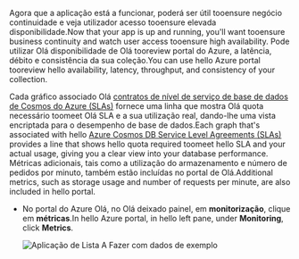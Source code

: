 <span data-ttu-id="410a3-101">Agora que a aplicação está a funcionar, poderá ser útil tooensure negócio continuidade e veja utilizador acesso tooensure elevada disponibilidade.</span><span class="sxs-lookup"><span data-stu-id="410a3-101">Now that your app is up and running, you'll want tooensure business continuity and watch user access tooensure high availability.</span></span> <span data-ttu-id="410a3-102">Pode utilizar Olá disponibilidade de Olá tooreview portal do Azure, a latência, débito e consistência da sua coleção.</span><span class="sxs-lookup"><span data-stu-id="410a3-102">You can use hello Azure portal tooreview hello availability, latency, throughput, and consistency of your collection.</span></span> 

<span data-ttu-id="410a3-103">Cada gráfico associado Olá [contratos de nível de serviço de base de dados de Cosmos do Azure (SLAs)](https://azure.microsoft.com/support/legal/sla/documentdb/) fornece uma linha que mostra Olá quota necessário toomeet Olá SLA e a sua utilização real, dando-lhe uma vista encriptada para o desempenho de base de dados.</span><span class="sxs-lookup"><span data-stu-id="410a3-103">Each graph that's associated with hello [Azure Cosmos DB Service Level Agreements (SLAs)](https://azure.microsoft.com/support/legal/sla/documentdb/) provides a line that shows hello quota required toomeet hello SLA and your actual usage, giving you a clear view into your database performance.</span></span> <span data-ttu-id="410a3-104">Métricas adicionais, tais como a utilização do armazenamento e número de pedidos por minuto, também estão incluídas no portal de Olá.</span><span class="sxs-lookup"><span data-stu-id="410a3-104">Additional metrics, such as storage usage and number of requests per minute, are also included in hello portal.</span></span>

* <span data-ttu-id="410a3-105">No portal do Azure Olá, no Olá deixado painel, em **monitorização**, clique em **métricas**.</span><span class="sxs-lookup"><span data-stu-id="410a3-105">In hello Azure portal, in hello left pane, under **Monitoring**, click **Metrics**.</span></span>

   ![Aplicação de Lista A Fazer com dados de exemplo](./media/cosmos-db-tutorial-review-slas/azure-cosmosdb-portal-metrics-slas.png)